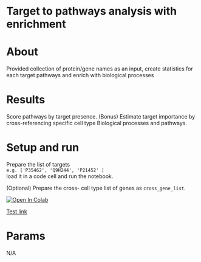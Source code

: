 # Target to pathways analysis with enrichment

# About
Provided collection of protein/gene names as an input, create
statistics for each target pathways and enrich with biological processes

# Results
Score pathways by target presence. 
(Bonus) Estimate target importance by cross-referencing specific cell type Biological processes
and pathways.

# Setup and run
Prepare the list of targets  
`e.g. ['P35462', 'Q9H244', 'P21452' ]`  
 load it in a code cell and run the notebook.

(Optional) Prepare the cross- cell type list of genes as `cross_gene_list`.

[![Open In Colab](https://colab.research.google.com/assets/colab-badge.svg)](https://colab.research.google.com/github/ststevanovic/ni_victoria/blob/main/notebook.ipynb)


[Test link](https://2ly.link/216Cp)


# Params
N/A